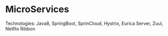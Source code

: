 # MicroServices
Technologies: Java8, SpringBoot, SprinCloud, Hystrix, Eurica Server, Zuul, Netflix Ribbon

